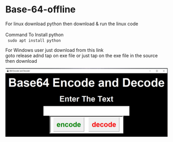# Base-64-offline

For linux download python then download & run the linux code <br>
<br>Command To Install python<br>
<code>
sudo apt install python
</code>

For Windows user just download from this link <br>
goto release adnd tap on exe file or just tap on the exe file in the source then download

![](screenshot.jpg)
